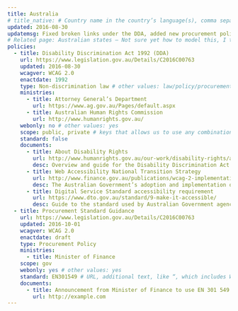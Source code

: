 ```yaml
---
title: Australia
# title_native: # Country name in the country’s language(s), comma separated. For Switzerland: Schweiz, Suisse, Svizzera, Svizra
updated: 2016-08-30
updatemsg: Fixed broken links under the DDA, added new procurement policy announced by the Minister of Finance.
# Related page: Australian states – Not sure yet how to model this, I tend to not have this
policies:
  - title: Disability Discrimination Act 1992 (DDA)
    url: https://www.legislation.gov.au/Details/C2016C00763
    updated: 2016-08-30
    wcagver: WCAG 2.0
    enactdate: 1992
    type: Non-discrimination law # other values: law/policy/procurement
    ministries:
      - title: Attorney General’s Department
        url: https://www.ag.gov.au/Pages/default.aspx
      - title: Australian Human Rights Commission
        url: http://www.humanrights.gov.au/
    webonly: no # other values: yes
    scope: public, private # keys that allows us to use any combination
    standard: false
    documents:
      - title: About Disability Rights
        url: http://www.humanrights.gov.au/our-work/disability-rights/about-disability-rights
        desc: Overview and guide for the Disability Discrimination Act
      - title: Web Accessibility National Transition Strategy
        url: http://www.finance.gov.au/publications/wcag-2-implementation/
        desc: The Australian Government’s adoption and implementation of Web content Accessibility Guidelines version 2.0 (WCAG 2.0)
      - title: Digital Service Standard accessibility requirement
        url: https://www.dto.gov.au/standard/9-make-it-accessible/
        desc: Guide to the standard used by Australian Government agencies for digital services.
  - title: Procurement Standard Guidance
    url: https://www.legislation.gov.au/Details/C2016C00763
    updated: 2016-10-01
    wcagver: WCAG 2.0
    enactdate: draft
    type: Procurement Policy
    ministries:
      - title: Minister of Finance
    scope: gov
    webonly: yes # other values: yes
    standard: EN301549 # URL, additional text, like “, which includes WCAG 2.0 verbatim without modifications for Web content, and WCAG 2.0 as interpreted by WCAG2ICT for non-Web documentation and software.” is taken programatically from the standards.yaml document in _data to avoid different text for the same content.
    documents:
      - title: Announcement from Minister of Finance to use EN 301 549 standard as ICT procurement standard
        url: http://example.com
---
```

